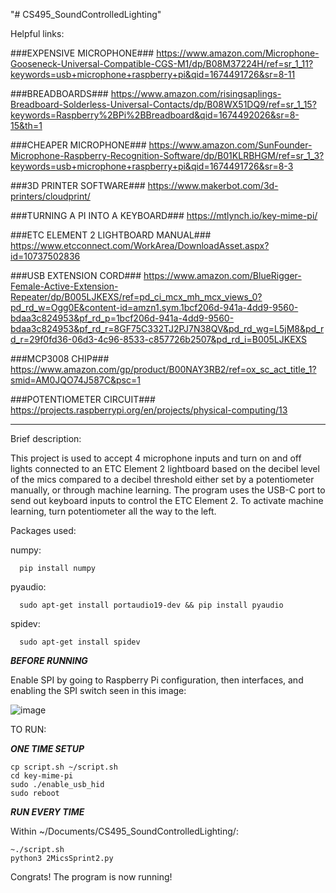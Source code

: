 "# CS495_SoundControlledLighting" 

Helpful links:

###EXPENSIVE MICROPHONE###
https://www.amazon.com/Microphone-Gooseneck-Universal-Compatible-CGS-M1/dp/B08M37224H/ref=sr_1_11?keywords=usb+microphone+raspberry+pi&qid=1674491726&sr=8-11

###BREADBOARDS###
https://www.amazon.com/risingsaplings-Breadboard-Solderless-Universal-Contacts/dp/B08WX51DQ9/ref=sr_1_15?keywords=Raspberry%2BPi%2BBreadboard&qid=1674492026&sr=8-15&th=1

###CHEAPER MICROPHONE###
https://www.amazon.com/SunFounder-Microphone-Raspberry-Recognition-Software/dp/B01KLRBHGM/ref=sr_1_3?keywords=usb+microphone+raspberry+pi&qid=1674491726&sr=8-3

###3D PRINTER SOFTWARE###
https://www.makerbot.com/3d-printers/cloudprint/

###TURNING A PI INTO A KEYBOARD###
https://mtlynch.io/key-mime-pi/

###ETC ELEMENT 2 LIGHTBOARD MANUAL###
https://www.etcconnect.com/WorkArea/DownloadAsset.aspx?id=10737502836

###USB EXTENSION CORD###
https://www.amazon.com/BlueRigger-Female-Active-Extension-Repeater/dp/B005LJKEXS/ref=pd_ci_mcx_mh_mcx_views_0?pd_rd_w=Ogg0E&content-id=amzn1.sym.1bcf206d-941a-4dd9-9560-bdaa3c824953&pf_rd_p=1bcf206d-941a-4dd9-9560-bdaa3c824953&pf_rd_r=8GF75C332TJ2PJ7N38QV&pd_rd_wg=L5jM8&pd_rd_r=29f0fd36-06d3-4c96-8533-c857726b2507&pd_rd_i=B005LJKEXS

###MCP3008 CHIP###
https://www.amazon.com/gp/product/B00NAY3RB2/ref=ox_sc_act_title_1?smid=AM0JQO74J587C&psc=1

###POTENTIOMETER CIRCUIT###
https://projects.raspberrypi.org/en/projects/physical-computing/13




_________________________________________________________________________________________________________________________________________________________




Brief description:

This project is used to accept 4 microphone inputs and turn on and off lights connected to an ETC Element 2 lightboard based on the decibel level  of the mics compared to a decibel threshold either set by a potentiometer manually, or through machine learning. The program uses the USB-C port to send out keyboard inputs to control the ETC Element 2. To activate machine learning, turn potentiometer all the way to the left.

Packages used:
  
  numpy: 
  
      pip install numpy
  
  pyaudio: 
  
      sudo apt-get install portaudio19-dev && pip install pyaudio
  
  spidev: 
  
      sudo apt-get install spidev

***BEFORE RUNNING***

Enable SPI by going to Raspberry Pi configuration, then interfaces, and enabling the SPI switch seen in this image:

![image](https://user-images.githubusercontent.com/98055163/231603554-bace0d26-9717-41e5-b7ee-f2aa633e769a.png)


TO RUN:

***ONE TIME SETUP***

    cp script.sh ~/script.sh
    cd key-mime-pi
    sudo ./enable_usb_hid
    sudo reboot

***RUN EVERY TIME***

Within ~/Documents/CS495_SoundControlledLighting/:

    ~./script.sh
    python3 2MicsSprint2.py

Congrats! The program is now running!

